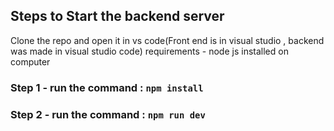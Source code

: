 ## Steps to Start the backend server
Clone the repo and open it in vs code(Front end is in visual studio , backend was made in visual studio code)
requirements - node js installed on computer



### Step 1 - run the command : `npm install` 

### Step 2 - run the command : `npm run dev`
